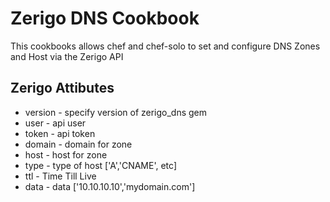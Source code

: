 # Zerigo DNS Cookbook

This cookbooks allows chef and chef-solo to set and configure
DNS Zones and Host via the Zerigo API

## Zerigo Attibutes

* version - specify version of zerigo_dns gem
* user - api user
* token - api token
* domain - domain for zone
* host - host for zone
* type - type of host ['A','CNAME', etc]
* ttl - Time Till Live
* data - data ['10.10.10.10','mydomain.com']

